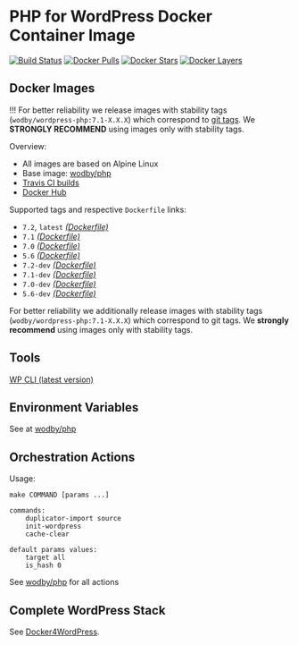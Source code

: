 # PHP for WordPress Docker Container Image

[![Build Status](https://travis-ci.org/wodby/wordpress-php.svg?branch=master)](https://travis-ci.org/wodby/wordpress-php)
[![Docker Pulls](https://img.shields.io/docker/pulls/wodby/wordpress-php.svg)](https://hub.docker.com/r/wodby/wordpress-php)
[![Docker Stars](https://img.shields.io/docker/stars/wodby/wordpress-php.svg)](https://hub.docker.com/r/wodby/wordpress-php)
[![Docker Layers](https://images.microbadger.com/badges/image/wodby/wordpress-php.svg)](https://microbadger.com/images/wodby/wordpress-php)

## Docker Images

!!! For better reliability we release images with stability tags (`wodby/wordpress-php:7.1-X.X.X`) which correspond to [git tags](https://github.com/wodby/wordpress-php/releases). We **STRONGLY RECOMMEND** using images only with stability tags. 

Overview:

* All images are based on Alpine Linux
* Base image: [wodby/php](https://github.com/wodby/php)
* [Travis CI builds](https://travis-ci.org/wodby/wordpress-php) 
* [Docker Hub](https://hub.docker.com/r/wodby/wordpress-php)

[_(Dockerfile)_]: https://github.com/wodby/wordpress-php/tree/master/Dockerfile

Supported tags and respective `Dockerfile` links:

* `7.2`, `latest` [_(Dockerfile)_]
* `7.1` [_(Dockerfile)_]
* `7.0` [_(Dockerfile)_]
* `5.6` [_(Dockerfile)_]
* `7.2-dev` [_(Dockerfile)_]
* `7.1-dev` [_(Dockerfile)_]
* `7.0-dev` [_(Dockerfile)_]
* `5.6-dev` [_(Dockerfile)_]

For better reliability we additionally release images with stability tags (`wodby/wordpress-php:7.1-X.X.X`) which correspond to git tags. We **strongly recommend** using images only with stability tags. 

## Tools

[WP CLI (latest version)](https://packagist.org/packages/wp-cli/wp-cli)

## Environment Variables

See at [wodby/php](https://github.com/wodby/php)

## Orchestration Actions

Usage:
```
make COMMAND [params ...]
 
commands:
    duplicator-import source
    init-wordpress   
    cache-clear
    
default params values:
    target all
    is_hash 0 
```

See [wodby/php](https://github.com/wodby/php) for all actions

## Complete WordPress Stack

See [Docker4WordPress](https://github.com/wodby/docker4wordpress).
